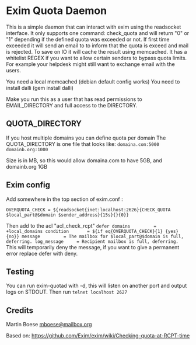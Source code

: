 # Exim Quota Daemon

This is a simple daemon that can interact with exim using the readsocket interface.
It only supports one command: check_quota <email address> <sender address> and will
return "0" or "1" depending if the defined quota was exceeded or not.
If first time exceeded it will send an email to <email address> to inform that the quota
is exceed and mail is rejected.
To save on IO it will cache the result using memcached.
It has a whitelist REGEX if you want to allow certain senders to bypass quota limits. For
example your helpdesk might still want to exchange email with the users.

You need a local memcached (debian default config works)
You need to install dalli (gem install dalli)

Make you run this as a user that has read permissions to EMAIL_DIRECTORY
and full access to the DIRECTORY.

## QUOTA_DIRECTORY
If you host multiple domains you can define quota per domain
The QUOTA_DIRECTORY is one file that looks like:
`
domaina.com:5000
domainb.org:1000
`

Size is in MB, so this would allow domaina.com to have 5GB, and domainb.org 1GB

## Exim config

Add somewhere in the top section of exim.conf :

 `OVERQUOTA_CHECK = ${readsocket{inet:localhost:2626}{CHECK_QUOTA $local_part@$domain $sender_address}{15s}{}{0}}`

Then add to the acl "acl_check_rcpt"
`
  defer domains         = +local_domains
        condition       = ${if eq{OVERQUOTA_CHECK}{1} {yes}{no}}
        message         = The mailbox for $local_part@$domain is full, deferring.
        log_message     = Recipient mailbox is full, deferring.
`
This will temporarily deny the message, if you want to give a permanent error replace defer with deny.

## Testing

You can run exim-quotad with -d, this will listen on another port and output logs on STDOUT.
Then run
`
  telnet localhost 2627
`

## Credits

Martin Boese <mboese@mailbox.org>

Based on:
https://github.com/Exim/exim/wiki/Checking-quota-at-RCPT-time
